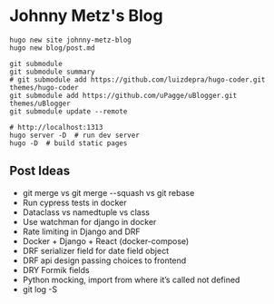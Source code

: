 # Johnny Metz's Blog

```
hugo new site johnny-metz-blog
hugo new blog/post.md

git submodule
git submodule summary
# git submodule add https://github.com/luizdepra/hugo-coder.git themes/hugo-coder
git submodule add https://github.com/uPagge/uBlogger.git themes/uBlogger
git submodule update --remote

# http://localhost:1313
hugo server -D  # run dev server
hugo -D  # build static pages
```

## Post Ideas

- git merge vs git merge --squash vs git rebase
- Run cypress tests in docker
- Dataclass vs namedtuple vs class
- Use watchman for django in docker
- Rate limiting in Django and DRF
- Docker + Django + React (docker-compose)
- DRF serializer field for date field object
- DRF api design passing choices to frontend
- DRY Formik fields
- Python mocking, import from where it’s called not defined
- git log -S
